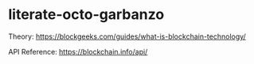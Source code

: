 # literate-octo-garbanzo

Theory: https://blockgeeks.com/guides/what-is-blockchain-technology/

API Reference: https://blockchain.info/api/
